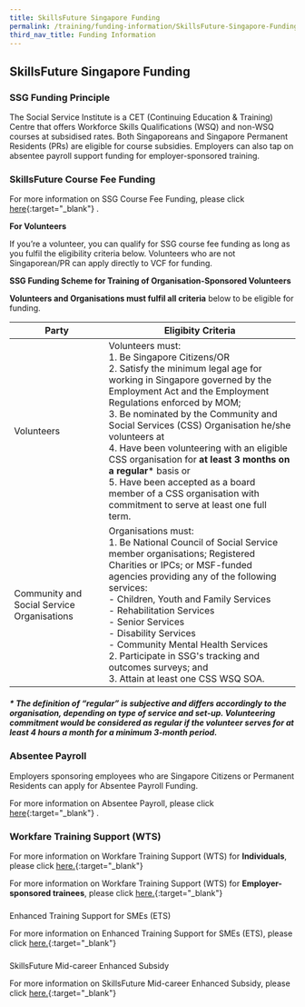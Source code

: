 ```yaml
---
title: SkillsFuture Singapore Funding
permalink: /training/funding-information/SkillsFuture-Singapore-Funding/
third_nav_title: Funding Information
---
```



## SkillsFuture Singapore Funding

### SSG Funding Principle

The Social Service Institute is a CET (Continuing Education & Training) Centre that offers Workforce Skills Qualifications (WSQ) and non-WSQ courses at subsidised rates. Both Singaporeans and Singapore Permanent Residents (PRs) are eligible for course subsidies. Employers can also tap on absentee payroll support funding for employer-sponsored training.

### SkillsFuture Course Fee Funding

For more information on SSG Course Fee Funding, please click  [here](http://www.wda.gov.sg/content/wdawebsite/L101-ForIndividuals/L702-WorkerBasedFund.html){:target="_blank"}   .  
  
**For Volunteers**  
  
If you’re a volunteer, you can qualify for SSG course fee funding as long as you fulfil the eligibility criteria below. Volunteers who are not Singaporean/PR can apply directly to VCF for funding.  
  
**SSG Funding Scheme for Training of Organisation-Sponsored Volunteers**  
  
**Volunteers and Organisations must fulfil all criteria**  below to be eligible for funding.

|Party| Eligibity Criteria |
|--|--|
| Volunteers | Volunteers must: <br>1.  Be Singapore Citizens/OR <br> 2.  Satisfy the minimum legal age for working in Singapore governed by the Employment Act and the Employment Regulations enforced by MOM; <br> 3.  Be nominated by the Community and Social Services (CSS) Organisation he/she volunteers at <br> 4.  Have been volunteering with an eligible CSS organisation for  **at least 3 months on a regular***  basis or <br> 5.  Have been accepted as a board member of a CSS organisation with commitment to serve at least one full term.|
|Community and Social Service Organisations|Organisations must: <br>1.  Be National Council of Social Service member organisations; Registered Charities or IPCs; or MSF-funded agencies providing any of the following services: <br>  -   Children, Youth and Family Services <br>  -   Rehabilitation Services <br>  -   Senior Services <br>   -   Disability Services <br>   -   Community Mental Health Services <br> 2.  Participate in SSG's tracking and outcomes surveys; and <br> 3.  Attain at least one CSS WSQ SOA.|


##### * The definition of “regular” is subjective and differs accordingly to the organisation, depending on type of service and set-up. Volunteering commitment would be considered as regular if the volunteer serves for at least 4 hours a month for a minimum 3-month period.

### Absentee Payroll

Employers sponsoring employees who are Singapore Citizens or Permanent Residents can apply for Absentee Payroll Funding.  
  
For more information on Absentee Payroll, please click [here](https://www.skillsconnect.gov.sg/sop/portal/e-Services/For%20Employers/AbsenteePayroll.jsp){:target="_blank"}   .



### Workfare Training Support (WTS)

For more information on Workfare Training Support (WTS) for  **Individuals**, please click  [here.](http://www.wsg.gov.sg/programmes-and-initiatives/workfare-training-support-individuals.html){:target="_blank"}     
  
For more information on Workfare Training Support (WTS) for  **Employer-sponsored trainees**, please click  [here.](http://www.wsg.gov.sg/programmes-and-initiatives/workfare-training-support-employers.html?_ga=2.80360663.1377189313.1515744751-1016142310.1503562690){:target="_blank"}   

###   
Enhanced Training Support for SMEs (ETS)

For more information on Enhanced Training Support for SMEs (ETS), please click  [here.](http://www.ssg.gov.sg/programmes-and-initiatives/funding/enhanced-training-support-for-smes1.html){:target="_blank"}   

###   
SkillsFuture Mid-career Enhanced Subsidy

For more information on SkillsFuture Mid-career Enhanced Subsidy, please click  [here.](http://www.skillsfuture.sg/enhancedsubsidy){:target="_blank"}   


